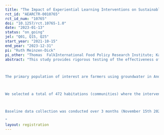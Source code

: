 ```yaml
---
title: "The Impact of Experiential Learning Interventions on Sustainable Water Management: Evidence from a Randomized Control Trial in India"
rct_id: "AEARCTR-0010765"
rct_id_num: "10765"
doi: "10.1257/rct.10765-1.0"
date: "2023-01-13"
status: "on_going"
jel: "Q01, Q15, Q25"
start_year: "2021-10-15"
end_year: "2023-12-31"
pi: "Ruth Meinzen-Dick"
pi_other: "Thomas  FalkInternational Food Policy Research Institute; Katrina  KosecInternational Food Policy Research Institute; Wei ZhangInternational Food Policy Research Institute; Mequanint  MelesseInternational Crop Research Institute for the Semi-Arid Tropics; Pratiti PriyadarshiniFoundation for Ecological Security"
abstract: "This study provides rigorous testing of the effectiveness of a package of experiential learning tools related to groundwater management in India on mental models, norms, and behavior. The experiential learning intervention includes three main tools: 1) collective action games that allow people to experience the effect of their water use decisions on water management and to try out different rules; 2) structured community debriefings to discuss the implications of the games; and 3) crop water budgeting to facilitate participatory water resource planning. We use a collective action groundwater game developed and piloted by the International Food Policy Research Institute (IFPRI) and Foundation for Ecological Security (FES), in which participants choose between crops with different water consumption levels and see the effects of their decisions on water tables over multiple rounds of play. To facilitate full participation of women and men, games take place in separate groups of women and of men. The intention of the games is to create awareness and receptivity to changing water management practices. We then follow game play with a debriefing discussion with the full community. Finally, we complement game play with provision of information about technical and institutional options for more sustainable water management. Specifically, we do so by engaging with the farmers to apply a Crop Water Budgeting tool, which supports community-level discussions for development of collective cropping patterns that save water.  

The primary population of interest are farmers using groundwater in Andhra Pradesh, Karnataka, and Rajasthan states in India, where overuse of groundwater has led to falling water tables. All districts also have hard rock (confined) aquifers, such that local water extraction—or refraining from extraction—can affect local water tables. Within each state, the key selection criterion was districts and communities where Foundation for Ecological Security (FES) has an active program in commons management for at least 10 years, so that there would be community resource persons (CRPs) who could be trained to implement the experiential learning tools. 

We selected a total of 472 habitations (communities) where the interventions had not been used, stratified by the presence of surface irrigation, and randomly assigned 2/3 of the sample to treatment and 1/3 to control. To select individuals, focus group discussions (FGDs) were held all communities; among FGD members, 5 women and 5 men were randomly selected to play the game, and 3 men and 3 women randomly selected for an individual survey. In control communities, 3 men and 3 women were similarly selected for the survey; no games or debriefing took place. Baseline data collection and first round of interventions took place. 

Baseline data collection was conducted over 3 months (November 15th 2021 – 7th March 2022). The intervention was repeated in September-December 2022, and endline data collection is planned to begin on January 17, 2023. Major data sources are baseline and endline key informant interviews and focus group discussions; an individual survey of game players and game data; community debriefing discussion; crop water budgeting data; and habitation records. 
"
layout: registration
---
```


